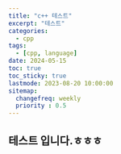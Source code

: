 ```yaml
---
title: "c++ 테스트"
excerpt: "테스트"
categories: 
  - cpp
tags:
  - [cpp, language]
date: 2024-05-15
toc: true
toc_sticky: true
lastmode: 2023-08-20 10:00:00
sitemap:
  changefreq: weekly
  priority : 0.5
---
```


## 테스트 입니다.ㅎㅎㅎ
